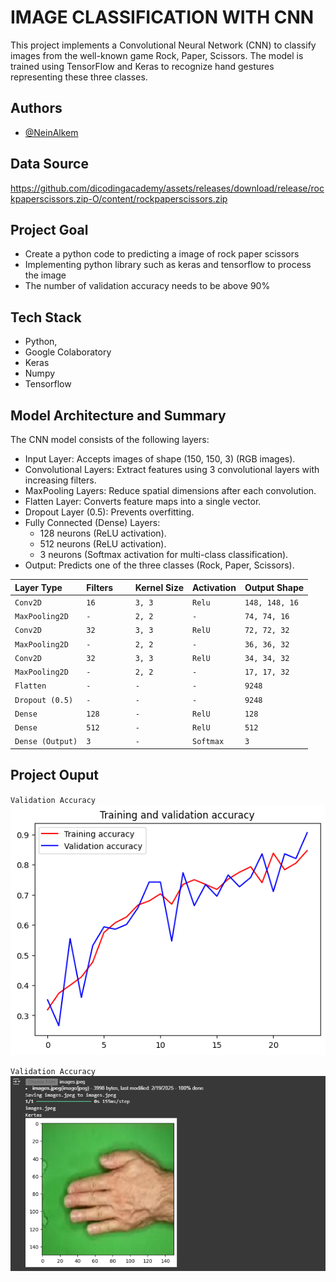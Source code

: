 
# IMAGE CLASSIFICATION WITH CNN

This project implements a Convolutional Neural Network (CNN) to classify images from the well-known game Rock, Paper, Scissors. The model is trained using TensorFlow and Keras to recognize hand gestures representing these three classes.


## Authors

- [@NeinAlkem](https://github.com/neinAlkem)


## Data Source

 https://github.com/dicodingacademy/assets/releases/download/release/rockpaperscissors.zip-O/content/rockpaperscissors.zip

## Project Goal
- Create a python code to predicting a image of rock paper scissors
- Implementing python library such as keras and tensorflow to process the image 
- The number of validation accuracy needs to be above 90%


## Tech Stack

- Python,
- Google Colaboratory    
- Keras
- Numpy
- Tensorflow



## Model Architecture and Summary

The CNN model consists of the following layers:
- Input Layer: Accepts images of shape (150, 150, 3) (RGB images).
- Convolutional Layers: Extract features using 3 convolutional layers with increasing filters.
- MaxPooling Layers: Reduce spatial dimensions after each convolution.
- Flatten Layer: Converts feature maps into a single vector.
- Dropout Layer (0.5): Prevents overfitting.
- Fully Connected (Dense) Layers:
    - 128 neurons (ReLU activation).
    - 512 neurons (ReLU activation).
    - 3 neurons (Softmax activation for multi-class classification).
- Output: Predicts one of the three classes (Rock, Paper, Scissors).


| Layer Type      | Filters  | Kernel Size  | Activation | Output Shape |
| :-------------- | :------- | :----------  | :--------- | :----------- |
| `Conv2D`       | `16      `| `3, 3  `     | `Relu `    | `148, 148, 16`|
| `MaxPooling2D` | `-      ` | `2, 2  `         | `- `        | `74, 74, 16 `        |
| `Conv2D`       | `32     ` | `3, 3  `         | `RelU `        | `72, 72, 32  `        |
| `MaxPooling2D` | `-   ` | `2, 2  `         | `- `        | `36, 36, 32  `        |
| `Conv2D`       | `32      ` | `3, 3  `         | `RelU `        | `34, 34, 32   `        |
| `MaxPooling2D` | `-      ` | `2, 2  `         | `- `        | `17, 17, 32  `        |
| `Flatten`      | `-      ` | `-  `         | `- `        | `9248   `        |
| `Dropout (0.5)`| `-      ` | `-  `         | `- `        | `9248   `        |
| `Dense`        | `128     ` | `-  `         | `RelU `        | ` 128  `        |
| `Dense`        | `512      ` | `-  `         | `RelU `        | ` 512  `        |
| `Dense (Output)`| `3      ` | `-  `         | `Softmax `        | ` 3  `        |



## Project Ouput

`Validation Accuracy `
![Validation Accuracy](download.png)

`Validation Accuracy `
![Guest Result](Screenshot-2025-02-19-180846.png)


